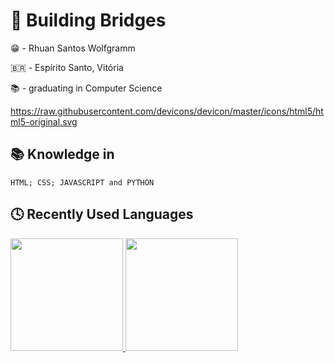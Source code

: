 # 🌉 Building Bridges
😁 - Rhuan Santos Wolfgramm

🇧🇷 - Espírito Santo, Vitória

📚 - graduating in Computer Science

https://raw.githubusercontent.com/devicons/devicon/master/icons/html5/html5-original.svg

## 📚 Knowledge in
```
HTML; CSS; JAVASCRIPT and PYTHON
```
## 🕓 Recently Used Languages
<div>
<a href="https://github.com/JSRuwen">
<img loading="lazy" height="180em" src="https://github-readme-stats.vercel.app/api/top-langs/?username=JSRuwen&layout=compact&langs_count=7&theme=dracula"/>
<img loading="lazy" height="180em" src="https://github-readme-stats.vercel.app/api?username=JSRuwen&show_icons=true&theme=dracula&include_all_commits=true&count_private=true"/>
</div>
<!--
**JSRuwen/JSRuwen** is a ✨ _special_ ✨ repository because its `README.md` (this file) appears on your GitHub profile.

Here are some ideas to get you started:

- 🔭 I’m currently working on ...
- 🌱 I’m currently learning ...
- 👯 I’m looking to collaborate on ...
- 🤔 I’m looking for help with ...
- 💬 Ask me about ...
- 📫 How to reach me: ...
- 😄 Pronouns: ...
- ⚡ Fun fact: ...
-->
